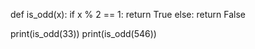 def is_odd(x):
    if x % 2 == 1:
        return True
    else:
        return False
    
print(is_odd(33))
print(is_odd(546))
